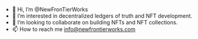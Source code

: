 - 👋 Hi, I’m @NewFronTierWorks
- 👀 I’m interested in decentralized ledgers of truth and NFT development.
- 💞️ I’m looking to collaborate on building NFTs and NFT collections.
- 📫 How to reach me info@newfrontierworks.com

<!---
NewFronTierWorks/NewFronTierWorks is a ✨ special ✨ repository because its `README.md` (this file) appears on your GitHub profile.
You can click the Preview link to take a look at your changes.
--->
